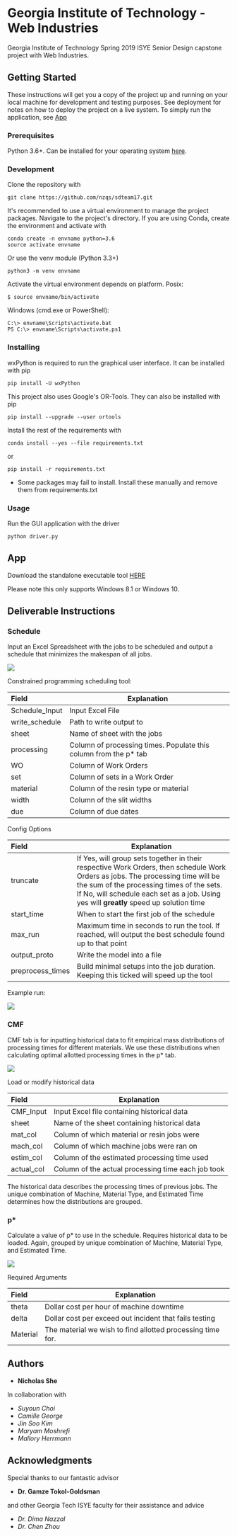 # Georgia Institute of Technology - Web Industries

Georgia Institute of Technology Spring 2019 ISYE Senior Design capstone project with Web Industries.

## Getting Started

These instructions will get you a copy of the project up and running on your local machine for development and testing purposes. See deployment for notes on how to deploy the project on a live system.
To simply run the application, see [App](#App)

### Prerequisites

Python 3.6+. Can be installed for your operating system [here](https://www.python.org/downloads/).

### Development

Clone the repository with

    git clone https://github.com/nzqs/sdteam17.git

It's recommended to use a virtual environment to manage the project packages. Navigate to the project's directory.
If you are using Conda, create the environment and activate with

    conda create -n envname python=3.6
    source activate envname

Or use the venv module (Python 3.3+)

    python3 -m venv envname

Activate the virtual environment depends on platform.
Posix:

    $ source envname/bin/activate

Windows (cmd.exe or PowerShell):

    C:\> envname\Scripts\activate.bat
    PS C:\> envname\Scripts\activate.ps1


### Installing
wxPython is required to run the graphical user interface. It can be installed with pip

    pip install -U wxPython


This project also uses Google's OR-Tools. They can also be installed with pip

    pip install --upgrade --user ortools


Install the rest of the requirements with

    conda install --yes --file requirements.txt

or

    pip install -r requirements.txt

* Some packages may fail to install. Install these manually and remove them from requirements.txt

### Usage

Run the GUI application with the driver

    python driver.py

## App

Download the standalone executable tool [HERE](https://www.dropbox.com/s/nrdudmbdtdhb82o/Web%20Industries%20Deliverable%20final.exe?dl=0)

Please note this only supports Windows 8.1 or Windows 10.

## Deliverable Instructions

### Schedule

Input an Excel Spreadsheet with the jobs to be scheduled and output a schedule that minimizes the makespan of all jobs.

<img src="https://github.com/nzqs/sdteam17/blob/master/deliverable/resources/images/GUI%20Schedule%20tab.PNG">

Constrained programming scheduling tool:

|  Field | Explanation |
|:----------------|------------------------------------------------------------|
| Schedule_Input | Input Excel File |
| write_schedule| Path to write output to |
| sheet | Name of sheet with the jobs |
| processing | Column of processing times. Populate this column from the p* tab |
| WO | Column of Work Orders |
| set | Column of sets in a Work Order |
| material | Column of the resin type or material |
| width | Column of the slit widths |
| due | Column of due dates |

Config Options

| Field | Explanation |
|:----------------|------------------------------------------------------------|
| truncate | If Yes, will group sets together in their respective Work Orders, then schedule Work Orders as jobs. The processing time will be the sum of the processing times of the sets. If No, will schedule each set as a job. Using yes will **greatly** speed up solution time |
| start_time | When to start the first job of the schedule |
| max_run | Maximum time in seconds to run the tool. If reached, will output the best schedule found up to that point |
| output_proto | Write the model into a file |
| preprocess_times | Build minimal setups into the job duration. Keeping this ticked will speed up the tool |

Example run:

<img src="https://github.com/nzqs/sdteam17/blob/master/deliverable/resources/images/GUI%20Schedule%20Run%20example.PNG?raw=true">

### CMF

CMF tab is for inputting historical data to fit empirical mass distributions of processing times for different materials. We use these distributions when calculating optimal allotted processing times in the p* tab.

<img src="https://github.com/nzqs/sdteam17/blob/master/deliverable/resources/images/GUI%20CMF%20tab.PNG">

Load or modify historical data

| Field| Explanation |
|:----------------|------------------------------------------------------------|
| CMF_Input | Input Excel file containing historical data |
| sheet | Name of the sheet containing historical data |
| mat_col | Column of which material or resin jobs were |
| mach_col | Column of which machine jobs were ran on |
| estim_col | Column of the estimated processing time used |
| actual_col | Column of the actual processing time each job took |

The historical data describes the processing times of previous jobs. The unique combination of Machine, Material Type, and Estimated Time determines how the distributions are grouped.

### p*

Calculate a value of p* to use in the schedule. Requires historical data to be loaded. Again, grouped by unique combination of Machine, Material Type, and Estimated Time.

<img src="https://github.com/nzqs/sdteam17/blob/master/deliverable/resources/images/GUI%20pstar%20tab.PNG">

Required Arguments

| Field | Explanation|
|:----------------|------------------------------------------------------------|
| theta | Dollar cost per hour of machine downtime |
| delta | Dollar cost per exceed out incident that fails testing |
| Material | The material we wish to find allotted processing time for. |

## Authors

* **Nicholas She**

In collaboration with
* *Suyoun Choi*
* *Camille George*
* *Jin Soo Kim*
* *Maryam Moshrefi*
* *Mallory Herrmann*

## Acknowledgments

Special thanks to our fantastic advisor

* **Dr. Gamze Tokol-Goldsman**

and other Georgia Tech ISYE faculty for their assistance and advice

* *Dr. Dima Nazzal*
* *Dr. Chen Zhou*
